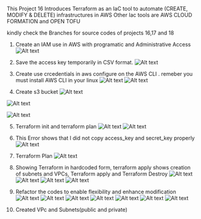 This Project 16 Introduces Terraform as an IaC tool to automate (CREATE, MODIFY & DELETE) infrastructures in AWS
Other Iac tools are AWS CLOUD FORMATION and OPEN TOFU
 
 kindly check the Branches for source codes of projects 16,17 and 18

1. Create an IAM use in AWS with programatic and Administrative Access
![Alt text](Screenshot_20230915_183654.png)

2. Save the access key temporarily in CSV format.
![Alt text](Screenshot_20230915_191754.png)

3. Create use crcedentials in aws configure on the AWS CLI . remeber you must install AWS CLI in your linux
 ![Alt text](Screenshot_20230915_192655.png)
 ![Alt text](Screenshot_20230915_192939.png)

 4. Create s3 bucket
 ![Alt text](Screenshot_20230915_193053.png)

![Alt text](Screenshot_20230915_193525.png)

![Alt text](Screenshot_20230915_193958.png)

5. Terraform init and terraform plan 
![Alt text](Screenshot_20230915_201420.png) 
![Alt text](Screenshot_20230915_201950.png)

6. This Error shows that  I did not copy access_key and secret_key properly
![Alt text](Screenshot_20230915_201959.png)

7.  Terraform Plan
![Alt text](Screenshot_20230915_204617.png)

8. Showing Terraform in hardcoded form, terraform apply shows creation of subnets and VPCs, Terraform apply and Terraform Destroy
![Alt text](Screenshot_20230915_205842.png)
![Alt text](Screenshot_20230915_211717.png)
![Alt text](Screenshot_20230915_210437.png) 
![Alt text](Screenshot_20230915_211945.png)

9. Refactor the codes to enable flexibility and enhance modification 
![Alt text](Screenshot_20230915_232609.png) 
![Alt text](Screenshot_20230915_232654.png) 
![Alt text](Screenshot_20230915_232703.png) 
![Alt text](Screenshot_20230915_232721.png) 
![Alt text](Screenshot_20230915_235926.png) 
![Alt text](Screenshot_20230915_235932.png) 
![Alt text](Screenshot_20230915_235952.png)

10. Created VPc and Subnets(public and private) 
